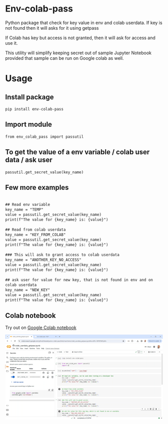 # Env-colab-pass
Python package that check for key value in env and colab userdata. If key is not found then it will asks for it using getpass

If Colab has key but access is not granted, then it will ask for access and use it.

This utility will simplify keeping secret out of sample Jupyter Notebook provided that sample can be run on Google colab as well. 



# Usage 

## Install package
```
pip install env-colab-pass
```

## Import module 
```
from env_colab_pass import passutil 
```

## To get the value of a env variable / colab user data / ask user 

```
passutil.get_secret_value(key_name)
```

## Few more examples
```

## Read env variable
key_name = "TEMP"
value = passutil.get_secret_value(key_name)
print(f"The value for {key_name} is: {value}")

## Read from colab userdata
key_name = "KEY_FROM_COLAB"
value = passutil.get_secret_value(key_name)
print(f"The value for {key_name} is: {value}")

### This will ask to grant access to colab userdata
key_name = "ANOTHER_KEY_NO_ACCESS"
value = passutil.get_secret_value(key_name)
print(f"The value for {key_name} is: {value}")

## ask user for value for new key, that is not found in env and on colab userdata
key_name = "NEW_KEY"
value = passutil.get_secret_value(key_name)
print(f"The value for {key_name} is: {value}") 
```

## Colab notebook
Try out on [Google Colab notebook](https://colab.research.google.com/github/bkakadiya/env-colab-pass/blob/main/tests/colab_userdata_getpass.ipynb) 


![Colab demo](media/demo-image.png)